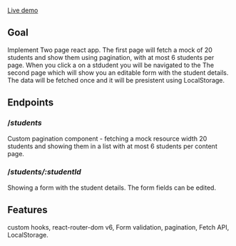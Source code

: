 [Live demo](https://coolpagination.netlify.app)

## Goal

Implement Two page react app.
The first page will fetch a mock of 20 students and show them using pagination,
with at most 6 students per page.
When you click a on a stdudent you will be navigated to the The second page which will show you an editable form with the student details.
The data will be fetched once and it will be presistent using LocalStorage.

## Endpoints

### /_students_

Custom pagination component - fetching a mock resource width 20 students and showing them in a list with at most 6 students per content page.

### /_students/:studentId_

Showing a form with the student details. The form fields can be edited.

## Features

custom hooks, react-router-dom v6, Form validation, pagination, Fetch API, LocalStorage.
